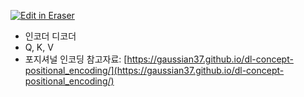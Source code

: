 <p><a target="_blank" href="https://app.eraser.io/workspace/ieQMukGjwRNXtyss0S1o" id="edit-in-eraser-github-link"><img alt="Edit in Eraser" src="https://firebasestorage.googleapis.com/v0/b/second-petal-295822.appspot.com/o/images%2Fgithub%2FOpen%20in%20Eraser.svg?alt=media&amp;token=968381c8-a7e7-472a-8ed6-4a6626da5501"></a></p>

- 인코더 디코더
- Q, K, V
- 포지셔널 인코딩 참고자료: [﻿https://gaussian37.github.io/dl-concept-positional_encoding/](https://gaussian37.github.io/dl-concept-positional_encoding/) 



<!--- Eraser file: https://app.eraser.io/workspace/ieQMukGjwRNXtyss0S1o --->